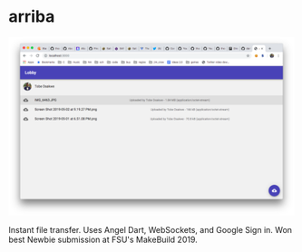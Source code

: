 # arriba
![Screenshot](screenshot.png)

Instant file transfer. Uses Angel Dart, WebSockets, and Google Sign in.
Won best Newbie submission at FSU's MakeBuild 2019.
